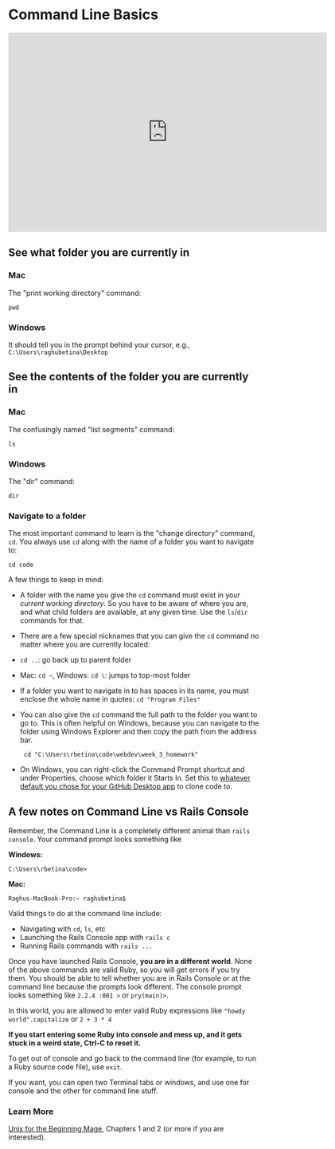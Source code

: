 # Command Line Basics

<iframe src="https://player.vimeo.com/video/141268631" width="640" height="400" frameborder="0" webkitallowfullscreen mozallowfullscreen allowfullscreen></iframe>


## See what folder you are currently in

### Mac

The "print working directory" command:

    pwd
    
### Windows

It should tell you in the prompt behind your cursor, e.g., `C:\Users\raghubetina\Desktop`

## See the contents of the folder you are currently in

### Mac

The confusingly named "list segments" command:

    ls
    
### Windows

The "dir" command:

    dir

### Navigate to a folder

The most important command to learn is the "change directory" command, `cd`. You always use `cd` along with the name of a folder you want to navigate to:

    cd code
    
A few things to keep in mind:

 - A folder with the name you give the `cd` command must exist in your *current working directory*. So you have to be aware of where you are, and what child folders are available, at any given time. Use the `ls`/`dir` commands for that.
 - There are a few special nicknames that you can give the `cd` command no matter where you are currently located:
  - `cd ..`: go back up to parent folder
  - Mac: `cd ~`, Windows: `cd \`: jumps to top-most folder
 - If a folder you want to navigate in to has spaces in its name, you must enclose the whole name in quotes: `cd "Program Files"`
 - You can also give the `cd` command the full path to the folder you want to go to. This is often helpful on Windows, because you can navigate to the folder using Windows Explorer and then copy the path from the address bar.

        cd "C:\Users\rbetina\code\webdev\week_3_homework"
        
 - On Windows, you can right-click the Command Prompt shortcut and under Properties, choose which folder it Starts In. Set this to [whatever default you chose for your GitHub Desktop app](https://gist.github.com/rbetina/22186869342fce3bec6b#install-the-github-desktop-app) to clone code to.
        
## A few notes on Command Line vs Rails Console

Remember, the Command Line is a completely different animal than `rails console`. Your command prompt looks something like

**Windows:**

    C:\Users\rbetina\code>

**Mac:**

    Raghus-MacBook-Pro:~ raghubetina$ 

Valid things to do at the command line include:

 - Navigating with `cd`, `ls`, etc
 - Launching the Rails Console app with `rails c`
 - Running Rails commands with `rails ...`

Once you have launched Rails Console, **you are in a different world**. None of the above commands are valid Ruby, so you will get errors if you try them. You should be able to tell whether you are in Rails Console or at the command line because the prompts look different. The console prompt looks something like `2.2.4 :001 >` or `pry(main)>`.

In this world, you are allowed to enter valid Ruby expressions like `"howdy world".capitalize` or `2 + 3 * 4`

**If you start entering some Ruby into console and mess up, and it gets stuck in a weird state, Ctrl-C to reset it.**

To get out of console and go back to the command line (for example, to run a Ruby source code file), use `exit`.

If you want, you can open two Terminal tabs or windows, and use one for console and the other for command line stuff.

### Learn More

[Unix for the Beginning Mage](http://unixmages.com/ufbm.pdf), Chapters 1 and 2 (or more if you are interested).